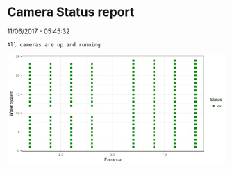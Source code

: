 Camera Status report
================
11/06/2017 - 05:45:32

    All cameras are up and running

![](camreport_files/figure-markdown_github/unnamed-chunk-2-1.png)
